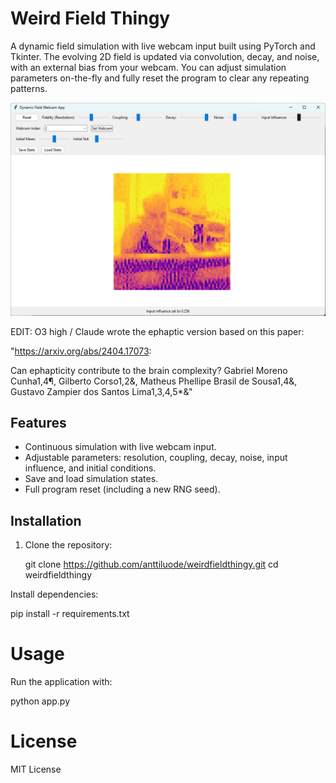 # Weird Field Thingy


A dynamic field simulation with live webcam input built using PyTorch and Tkinter. The evolving 2D field is updated via convolution, decay, and noise, with an external bias from your webcam. You can adjust simulation parameters on-the-fly and fully reset the program to clear any repeating patterns.

![Weird Field Thingy](https://github.com/anttiluode/weirdfieldthingy/raw/main/weirdfieldthing.png)

EDIT: O3 high / Claude wrote the ephaptic version based on this paper: 

"https://arxiv.org/abs/2404.17073:

Can ephapticity contribute to the brain complexity?
Gabriel Moreno Cunha1,4¶, Gilberto Corso1,2&, Matheus Phellipe Brasil de Sousa1,4&, Gustavo Zampier dos Santos Lima1,3,4,5*&"

## Features

- Continuous simulation with live webcam input.
- Adjustable parameters: resolution, coupling, decay, noise, input influence, and initial conditions.
- Save and load simulation states.
- Full program reset (including a new RNG seed).

## Installation

1. Clone the repository:

   git clone https://github.com/anttiluode/weirdfieldthingy.git
   cd weirdfieldthingy

Install dependencies:

pip install -r requirements.txt

# Usage

Run the application with:

python app.py

# License
MIT License
